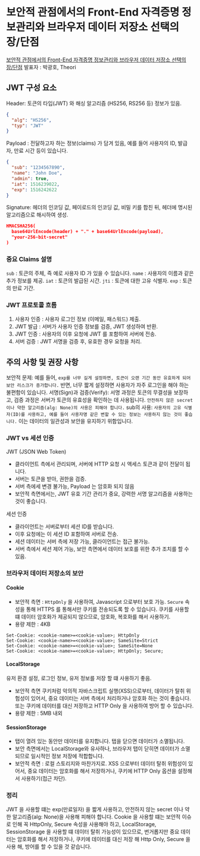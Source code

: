 # 보안적 관점에서의 Front-End 자격증명 정보관리와 브라우저 데이터 저장소 선택의 장/단점

[보안적 관점에서의 Front-End 자격증명 정보관리와 브라우저 데이터 저장소 선택의 장/단점](https://www.youtube.com/watch?v=XAcJ47CidhY&t=1062s)
발표자 : 박광호, Theori

## JWT 구성 요소

Header: 토큰의 타입(JWT) 와 해싱 알고리즘 (HS256, RS256 등) 정보가 있음.

```json
{
  "alg": "HS256",
  "typ": "JWT"
}
```

Payload : 전달하고자 하는 정보(claims) 가 담겨 있음, 예를 들어 사용자의 ID, 발급자, 만료 시간 등이 있습니다.

```json
{
  "sub": "1234567890",
  "name": "John Doe",
  "admin": true,
  "iat": 1516239022,
  "exp": 1516242622
}
```

Signature: 헤더의 인코딩 값, 페이로드의 인코딩 값, 비밀 키를 합친 뒤, 헤더에 명시된 알고리즘으로 해시하여 생성.

```json
HMACSHA256(
  base64UrlEncode(header) + "." + base64UrlEncode(payload),
  "your-256-bit-secret"
)
```

### 중요 Claims 설명

`sub` : 토큰의 주체, 즉 예로 사용자 ID 가 있을 수 있습니다.
`name` : 사용자의 이름과 같은 추가 정보를 제공.
`iat` : 토큰의 발급된 시간.
`jti` : 토큰에 대한 고유 식별자.
`exp` : 토큰의 만료 기간.

### JWT 프로토콜 흐름

1. 사용자 인증 : 사용자 로그인 정보 (이메일, 패스워드) 제출.
2. JWT 발급 : 서버가 사용자 인증 정보를 검증, JWT 생성하여 반환.
3. JWT 인증 : 사용자의 이후 요청에 JWT 를 포함하여 서버에 전송.
4. 서버 검증 : JWT 서명을 검증 후, 유효한 경우 요청을 처리.

## 주의 사항 및 권장 사항

보안적 문제: 예를 들어, `exp를 너무 길게 설정하면, 토큰이 오랜 기간 동안 유효하게 되어 보안 리스크가 증가합니다.` 반면, 너무 짧게 설정하면 사용자가 자주 로그인을 해야 하는 불편함이 있습니다.
서명(Sign)과 검증(Verify): 서명 과정은 토큰의 무결성을 보장하고, 검증 과정은 서버가 토큰의 유효성을 확인하는 데 사용됩니다. `안전하지 않은 secret이나 약한 알고리즘(alg: None)의 사용은 피해야 합니다.`
sub의 사용: `사용자의 고유 식별자(ID)를 사용하고, 예를 들어 사용자명 같은 변할 수 있는 정보는 사용하지 않는 것이 좋습니다.` 이는 데이터의 일관성과 보안을 유지하기 위함입니다.

### JWT vs 세션 인증

JWT (JSON Web Token)

- 클라이언트 측에서 관리되며, 서버에 HTTP 요청 시 액세스 토큰과 같이 전달이 됩니다.
- 서버는 토큰을 받아, 권한을 검증.
- 서버 측에세 변경 불가능, Payload 는 암호화 되지 않음
- 보안적 측면에서는, JWT 유효 기간 관리가 중요, 강력한 서명 알고리즘을 사용하는 것이 좋습니다.

세션 인증

- 클라이언트는 서버로부터 세션 ID를 받습니다.
- 이후 요청에는 이 세션 ID 포함하여 서버로 전송.
- 세션 데이터는 서버 측에 저장 가능, 클라이언트는 접근 불가능.
- 서버 측에서 세션 제어 가능, 보안 측면에서 데이터 보호를 위한 추가 조치를 할 수 있음.

### 브라우저 데이터 저장소의 보안

#### Cookie

- 보안적 측면 : `HttpOnly` 을 사용하여, Javascript 으로부터 보호 가능. `Secure` 속성을 통해 HTTPS 를 통해서만 쿠키를 전송되도록 할 수 있습니다.
  쿠키를 사용할 떄 데이터 암호화가 제공되지 않으므로, 암호화, 복호화를 해서 사용하기.
- 용량 제한 : 4KB

```http
Set-Cookie: <cookie-name>=<cookie-value>; HttpOnly
Set-Cookie: <cookie-name>=<cookie-value>; SameSite=Strict
Set-Cookie: <cookie-name>=<cookie-value>; SameSite=None
Set-Cookie: <cookie-name>=<cookie-value>; HttpOnly; Secure;
```

#### LocalStorage

유저 환경 설정, 로그인 정보, 유저 정보를 저장 할 떄 사용하기 좋음.

- 보안적 측면 쿠키처럼 악의적 자바스크립트 실행(XSS)으로부터, 데이터가 탈취 위험성이 있어서, 중요 데이터는 서버 측에서 처리하거나 암호화 하는 것이 좋습니다. 또는 쿠키에 데이터를 대신 저장하고 HTTP Only 을 사용하여 방어 할 수 있습니다.
- 용량 제한 : 5MB 내외

#### SessionStorage

- 탭이 열려 있는 동안만 데이터를 유지합니다. 탭을 닫으면 데이터가 소멸됩니다.
- 보안 측면에서는 LocalStorage와 유사하나, 브라우저 탭이 닫히면 데이터가 소멸되므로 일시적인 정보 저장에 적합합니다.
- 보안적 측면 : 로컬 스토리지와 마찬가지로. XSS 으로부터 데이터 탈취 위험성이 있어서, 중요 데이터는 암호화를 해서 저장하거나, 쿠키에 HTTP Only 옵션을 설정해서 사용하기(접근 차단).

### 정리

JWT 을 사용할 떄는 exp(만료일자) 을 짧게 사용하고, 안전하지 않는 secret 이나 약한 알고리즘(alg: None)을 사용해 피해야 합니다.
Cookie 을 사용할 떄는 보안적 이슈로 인해 꼭 HttpOnly, Secure 속성을 사용해야 하고,
LocalStorage, SessionStorage 을 사용할 떄 데이터 탈취 가능성이 있으므로, 번거롭지만 중요 데이터는 암호화를 해서 저장하거나, 쿠키에 데이터를 대신 저장 해 Http Only, Secure 을 사용 해, 방어를 할 수 있을 것 같습니다.
